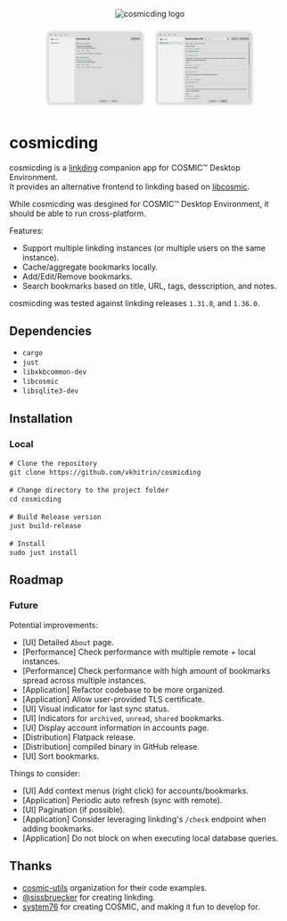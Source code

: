 <p align="center">
  <img alt="cosmicding logo" src="./res/icons/hicolor/256x256/apps/com.vkhitrin.cosmicding.png" alt="Logo" height="192px" width="192px">
</p>

<p align="center">
    <img alt="cosmicding accounts page" src="./res/screenshots/accounts.png" width="192">
    <img alt="cosmicding bookmarks page" src="./res/screenshots/bookmarks.png" width="192">
</p>

# cosmicding

cosmicding is a [linkding](https://github.com/sissbruecker/linkding) companion app for COSMIC™ Desktop Environment.  
It provides an alternative frontend to linkding based on [libcosmic](https://github.com/pop-os/libcosmic).

While cosmicding was desgined for COSMIC™ Desktop Environment, it should be able to run cross-platform.

Features:

- Support multiple linkding instances (or multiple users on the same instance).
- Cache/aggregate bookmarks locally.
- Add/Edit/Remove bookmarks.
- Search bookmarks based on title, URL, tags, desscription, and notes.

cosmicding was tested against linkding releases `1.31.0`, and `1.36.0`.

## Dependencies

- `cargo`
- `just`
- `libxkbcommon-dev`
- `libcosmic`
- `libsqlite3-dev`

## Installation

### Local

```shell
# Clone the repository
git clone https://github.com/vkhitrin/cosmicding

# Change directory to the project folder
cd cosmicding

# Build Release version
just build-release

# Install
sudo just install
```

## Roadmap

### Future

Potential improvements:

- [UI] Detailed `About` page.
- [Performance] Check performance with multiple remote + local instances.
- [Performance] Check performance with high amount of bookmarks spread across multiple instances.
- [Application] Refactor codebase to be more organized.
- [Application] Allow user-provided TLS certificate.
- [UI] Visual indicator for last sync status.
- [UI] Indicators for `archived`, `unread`, `shared` bookmarks.
- [UI] Display account information in accounts page.
- [Distribution] Flatpack release.
- [Distribution] compiled binary in GitHub release.
- [UI] Sort bookmarks.

Things to consider:

- [UI] Add context menus (right click) for accounts/bookmarks.
- [Application] Periodic auto refresh (sync with remote).
- [UI] Pagination (if possible).
- [Application] Consider leveraging linkding's `/check` endpoint when adding bookmarks.
- [Application] Do not block on when executing local database queries.

## Thanks

- [cosmic-utils](https://github.com/cosmic-utils) organization for their code examples.
- [@sissbruecker](https://github.com/sissbruecker) for creating linkding.
- [system76](https://system76.com) for creating COSMIC, and making it fun to develop for.
